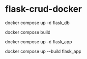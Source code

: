 # flask-crud-docker

docker compose up -d flask_db

docker compose build

docker compose up -d flask_app

docker compose up --build flask_app
